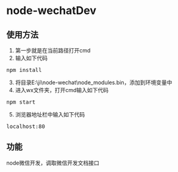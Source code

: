 # node-wechatDev


## 使用方法 ##

1. 第一步就是在当前路径打开cmd
2. 输入如下代码
<pre>npm install</pre>
3. 将目录E:\ji\node-wechat\node_modules\.bin，添加到环境变量中
4. 进入wx文件夹，打开cmd输入如下代码
<pre>npm start</pre>	
5. 浏览器地址栏中输入如下代码
<pre>localhost:80</pre>

## 功能 ##
node微信开发，调取微信开发文档接口
